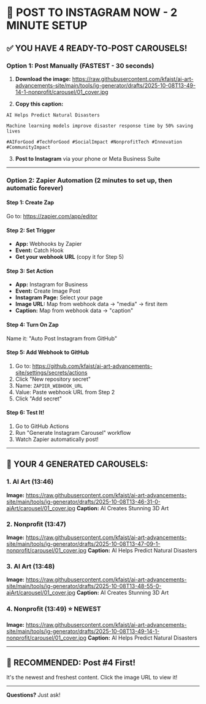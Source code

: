 # 🚀 POST TO INSTAGRAM NOW - 2 MINUTE SETUP

## ✅ YOU HAVE 4 READY-TO-POST CAROUSELS!

### Option 1: Post Manually (FASTEST - 30 seconds)

1. **Download the image:**
   https://raw.githubusercontent.com/kfaist/ai-art-advancements-site/main/tools/ig-generator/drafts/2025-10-08T13-49-14-1-nonprofit/carousel/01_cover.jpg

2. **Copy this caption:**
```
AI Helps Predict Natural Disasters

Machine learning models improve disaster response time by 50% saving lives

#AIForGood #TechForGood #SocialImpact #NonprofitTech #Innovation #CommunityImpact
```

3. **Post to Instagram** via your phone or Meta Business Suite

---

### Option 2: Zapier Automation (2 minutes to set up, then automatic forever)

#### Step 1: Create Zap
Go to: https://zapier.com/app/editor

#### Step 2: Set Trigger
- **App:** Webhooks by Zapier
- **Event:** Catch Hook
- **Get your webhook URL** (copy it for Step 5)

#### Step 3: Set Action  
- **App:** Instagram for Business
- **Event:** Create Image Post
- **Instagram Page:** Select your page
- **Image URL:** Map from webhook data → "media" → first item
- **Caption:** Map from webhook data → "caption"

#### Step 4: Turn On Zap
Name it: "Auto Post Instagram from GitHub"

#### Step 5: Add Webhook to GitHub
1. Go to: https://github.com/kfaist/ai-art-advancements-site/settings/secrets/actions
2. Click "New repository secret"
3. Name: `ZAPIER_WEBHOOK_URL`
4. Value: Paste webhook URL from Step 2
5. Click "Add secret"

#### Step 6: Test It!
1. Go to GitHub Actions
2. Run "Generate Instagram Carousel" workflow
3. Watch Zapier automatically post!

---

## 🎨 YOUR 4 GENERATED CAROUSELS:

### 1. AI Art (13:46)
**Image:** https://raw.githubusercontent.com/kfaist/ai-art-advancements-site/main/tools/ig-generator/drafts/2025-10-08T13-46-31-0-aiArt/carousel/01_cover.jpg
**Caption:** AI Creates Stunning 3D Art

### 2. Nonprofit (13:47)
**Image:** https://raw.githubusercontent.com/kfaist/ai-art-advancements-site/main/tools/ig-generator/drafts/2025-10-08T13-47-09-1-nonprofit/carousel/01_cover.jpg
**Caption:** AI Helps Predict Natural Disasters

### 3. AI Art (13:48)
**Image:** https://raw.githubusercontent.com/kfaist/ai-art-advancements-site/main/tools/ig-generator/drafts/2025-10-08T13-48-55-0-aiArt/carousel/01_cover.jpg
**Caption:** AI Creates Stunning 3D Art

### 4. Nonprofit (13:49) ⭐ NEWEST
**Image:** https://raw.githubusercontent.com/kfaist/ai-art-advancements-site/main/tools/ig-generator/drafts/2025-10-08T13-49-14-1-nonprofit/carousel/01_cover.jpg
**Caption:** AI Helps Predict Natural Disasters

---

## 🎯 RECOMMENDED: Post #4 First!

It's the newest and freshest content. Click the image URL to view it!

---

**Questions?** Just ask!